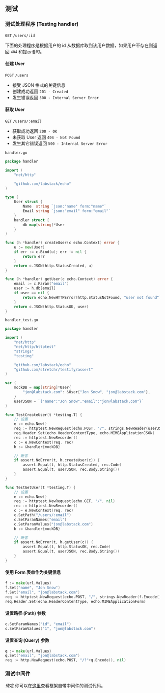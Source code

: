 ## 测试

### 测试处理程序 (Testing handler)

`GET` `/users/:id`

下面的处理程序是根据用户的 id 从数据库取到该用户数据，如果用户不存在则返回 `404` 和提示语句。

#### 创建 User

`POST` `/users`

- 接受 JSON 格式的关键信息
- 创建成功返回 `201 - Created`
- 发生错误返回 `500 - Internal Server Error`

#### 获取 User

`GET` `/users/:email`

- 获取成功返回 `200 - OK`
- 未获取 User 返回 `404 - Not Found`
- 发生其它错误返回 `500 - Internal Server Error`

`handler.go`
```go
package handler

import (
	"net/http"

	"github.com/labstack/echo"
)

type (
	User struct {
		Name  string `json:"name" form:"name"`
		Email string `json:"email" form:"email"`
	}
	handler struct {
		db map[string]*User
	}
)

func (h *handler) createUser(c echo.Context) error {
	u := new(User)
	if err := c.Bind(u); err != nil {
		return err
	}
	return c.JSON(http.StatusCreated, u)
}

func (h *handler) getUser(c echo.Context) error {
	email := c.Param("email")
	user := h.db[email]
	if user == nil {
		return echo.NewHTTPError(http.StatusNotFound, "user not found")
	}
	return c.JSON(http.StatusOK, user)
}
```

`handler_test.go`
```go
package handler

import (
	"net/http"
	"net/http/httptest"
	"strings"
	"testing"

	"github.com/labstack/echo"
	"github.com/stretchr/testify/assert"
)

var (
	mockDB = map[string]*User{
		"jon@labstack.com": &User{"Jon Snow", "jon@labstack.com"},
	}
	userJSON = `{"name":"Jon Snow","email":"jon@labstack.com"}`
)

func TestCreateUser(t *testing.T) {
	// 设置
	e := echo.New()
	req := httptest.NewRequest(echo.POST, "/", strings.NewReader(userJSON))
	req.Header.Set(echo.HeaderContentType, echo.MIMEApplicationJSON)
	rec := httptest.NewRecorder()
	c := e.NewContext(req, rec)
	h := &handler{mockDB}

	// 断言
	if assert.NoError(t, h.createUser(c)) {
		assert.Equal(t, http.StatusCreated, rec.Code)
		assert.Equal(t, userJSON, rec.Body.String())
	}
}

func TestGetUser(t *testing.T) {
	// 设置
	e := echo.New()
	req := httptest.NewRequest(echo.GET, "/", nil)
	rec := httptest.NewRecorder()
	c := e.NewContext(req, rec)
	c.SetPath("/users/:email")
	c.SetParamNames("email")
	c.SetParamValues("jon@labstack.com")
	h := &handler{mockDB}

	// 断言
	if assert.NoError(t, h.getUser(c)) {
		assert.Equal(t, http.StatusOK, rec.Code)
		assert.Equal(t, userJSON, rec.Body.String())
	}
}
```

#### 使用 Form 表单作为关键信息

```go
f := make(url.Values)
f.Set("name", "Jon Snow")
f.Set("email", "jon@labstack.com")
req := httptest.NewRequest(echo.POST, "/", strings.NewReader(f.Encode()))
req.Header.Set(echo.HeaderContentType, echo.MIMEApplicationForm)
```

#### 设置路径 (Path) 参数

```go
c.SetParamNames("id", "email")
c.SetParamValues("1", "jon@labstack.com")
```

#### 设置查询 (Query) 参数

```go
q := make(url.Values)
q.Set("email", "jon@labstack.com")
req := http.NewRequest(echo.POST, "/?"+q.Encode(), nil)
```

### 测试中间件

_待定_ 你可以在[这里](https://github.com/labstack/echo/tree/master/middleware)查看框架自带中间件的测试代码。